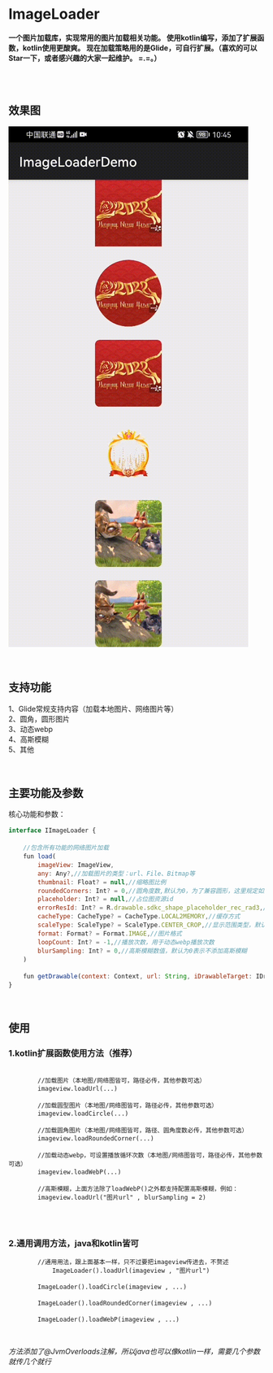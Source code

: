 # ImageLoader

**一个图片加载库，实现常用的图片加载相关功能。
使用kotlin编写，添加了扩展函数，kotlin使用更酸爽。
现在加载策略用的是Glide，可自行扩展。（喜欢的可以Star一下，或者感兴趣的大家一起维护。 =.=。）**  

<br /><br />

## 效果图

![效果图](https://github.com/chutianshu1024/ImageLoader/blob/master/gif/SVID_20220209_104550_1.gif)

<br />

## 支持功能  
1、Glide常规支持内容（加载本地图片、网络图片等）  
2、圆角，圆形图片  
3、动态webp  
4、高斯模糊  
5、其他    

<br />

## 主要功能及参数
核心功能和参数：
``` javascript
interface IImageLoader {

    //包含所有功能的网络图片加载
    fun load(
        imageView: ImageView,
        any: Any?,//加载图片的类型：url、File、Bitmap等
        thumbnail: Float? = null,//缩略图比例
        roundedCorners: Int? = 0,//圆角度数,默认为0，为了兼容圆形，这里规定如果是-1则为圆形（其实这里更应该用kotlin的带有值的那个枚举类型，不过为了兼容java，先用-1）
        placeholder: Int? = null,//占位图资源id
        errorResId: Int? = R.drawable.sdkc_shape_placeholder_rec_rad3,//失败图片资源id
        cacheType: CacheType? = CacheType.LOCAL2MEMORY,//缓存方式
        scaleType: ScaleType? = ScaleType.CENTER_CROP,//显示范围类型，默认CENTER_CROP
        format: Format? = Format.IMAGE,//图片格式
        loopCount: Int? = -1,//播放次数，用于动态webp播放次数
        blurSampling: Int? = 0,//高斯模糊数值，默认为0表示不添加高斯模糊
    )

    fun getDrawable(context: Context, url: String, iDrawableTarget: IDrawableTarget<Drawable>)
}
```
<br />

## 使用
### 1.kotlin扩展函数使用方法（推荐）

```

		//加载图片（本地图/网络图皆可，路径必传，其他参数可选）
		imageview.loadUrl(...)
		
		//加载圆型图片（本地图/网络图皆可，路径必传，其他参数可选）
		imageview.loadCircle(...)
		
		//加载圆角图片（本地图/网络图皆可，路径、圆角度数必传，其他参数可选）
		imageview.loadRoundedCorner(...)
		
		//加载动态webp，可设置播放循环次数（本地图/网络图皆可，路径必传，其他参数可选）
		imageview.loadWebP(...)
		
		//高斯模糊，上面方法除了loadWebP()之外都支持配置高斯模糊，例如：
		imageview.loadUrl("图片url" , blurSampling = 2)
        
```

<br />

### 2.通用调用方法，java和kotlin皆可

``` 
		//通用用法，跟上面基本一样，只不过要把imageview传进去，不赘述
        	ImageLoader().loadUrl(imageview , "图片url")
		
		ImageLoader().loadCircle(imageview , ...)
		
		ImageLoader().loadRoundedCorner(imageview , ...)
		
		ImageLoader().loadWebP(imageview , ...)
```

<br />

*方法添加了@JvmOverloads注解，所以java也可以像kotlin一样，需要几个参数就传几个就行*

<br />
